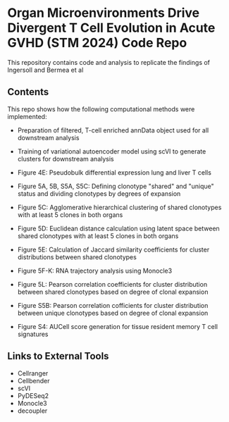 # Organ Microenvironments Drive Divergent T Cell Evolution in Acute GVHD (STM 2024) Code Repo

This repository contains code and analysis to replicate the findings of Ingersoll and Bermea et al
## Contents

This repo shows how the following computational methods were implemented:

* Preparation of filtered, T-cell enriched annData object used for all downstream analysis
* Training of variational autoencoder model using scVI to generate clusters for downstream analysis
* Figure 4E: Pseudobulk differential expression lung and liver T cells
* Figure 5A, 5B, S5A, S5C: Defining clonotype "shared" and "unique" status and dividing clonotypes by degrees of expansion

* Figure 5C: Agglomerative hierarchical clustering of shared clonotypes with at least 5 clones in both organs
* Figure 5D: Euclidean distance calculation using latent space between shared clonotypes with at least 5 clones in both organs

* Figure 5E: Calculation of Jaccard similarity coefficients for cluster distributions between shared clonotypes 

* Figure 5F-K: RNA trajectory analysis using Monocle3

* Figure 5L: Pearson correlation coefficients for cluster distribution between shared clonotypes based on degree of clonal expansion
* Figure S5B: Pearson correlation cofficients for cluster distribution between unique clonotypes based on degree of clonal expansion

* Figure S4: AUCell score generation for tissue resident memory T cell signatures

## Links to External Tools
* Cellranger
* Cellbender
* scVI
* PyDESeq2
* Monocle3
* decoupler
